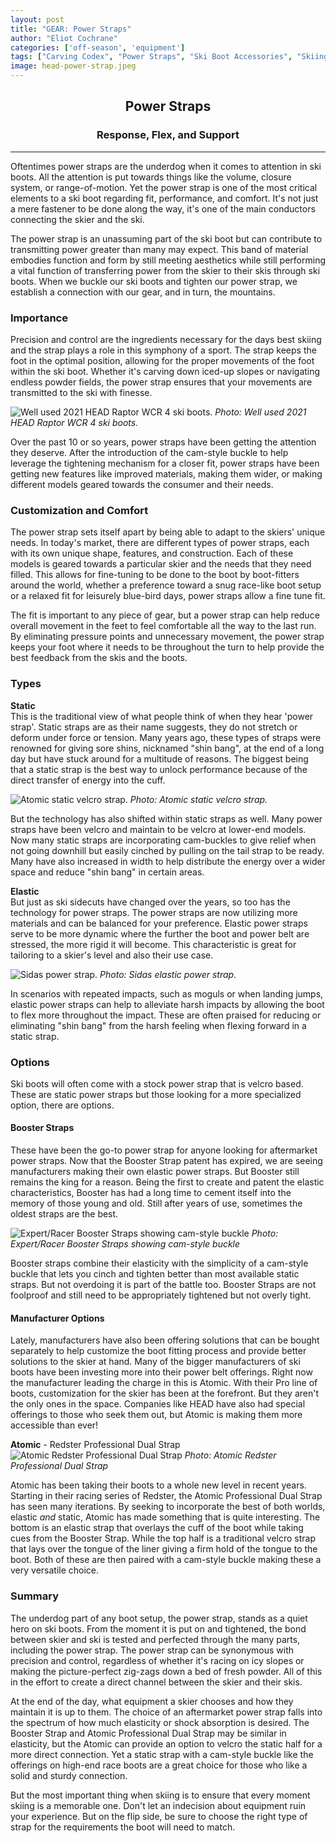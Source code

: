 ```yaml
---
layout: post
title: "GEAR: Power Straps"
author: "Eliot Cochrane"
categories: ['off-season', 'equipment']
tags: ["Carving Codex", "Power Straps", "Ski Boot Accessories", "Skiing Gear", "Precision and Control", "Customization", "Elastic Power Straps", "Static Power Straps", "Booster Straps", "Ski Boot Manufacturer Options", "Skiing Performance", "Skiing Comfort", "Skiing Equipment", "Ski"]
image: head-power-strap.jpeg
---
```


## <center>Power Straps</center>
### <center>Response, Flex, and Support</center>

***

Oftentimes power straps are the underdog when it comes to attention in ski boots. All the attention is put towards things like the volume, closure system, or range-of-motion. Yet the power strap is one of the most critical elements to a ski boot regarding fit, performance, and comfort. It's not just a mere fastener to be done along the way, it's one of the main conductors connecting the skier and the ski.

The power strap is an unassuming part of the ski boot but can contribute to transmitting power greater than many may expect. This band of material embodies function and form by still meeting aesthetics while still performing a vital function of transferring power from the skier to their skis through ski boots. When we buckle our ski boots and tighten our power strap, we establish a connection with our gear, and in turn, the mountains.

### Importance

Precision and control are the ingredients necessary for the days best skiing and the strap plays a role in this symphony of a sport. The strap keeps the foot in the optimal position, allowing for the proper movements of the foot within the ski boot. Whether it's carving down iced-up slopes or navigating endless powder fields, the power strap ensures that your movements are transmitted to the ski with finesse. 

![Well used 2021 HEAD Raptor WCR 4 ski boots.](/assets/img/head-boots-buckles.jpeg)
*Photo: Well used 2021 HEAD Raptor WCR 4 ski boots.*

Over the past 10 or so years, power straps have been getting the attention they deserve. After the introduction of the cam-style buckle to help leverage the tightening mechanism for a closer fit, power straps have been getting new features like improved materials, making them wider, or making different models geared towards the consumer and their needs.

### Customization and Comfort

The power strap sets itself apart by being able to adapt to the skiers' unique needs. In today's market, there are different types of power straps, each with its own unique shape, features, and construction. Each of these models is geared towards a particular skier and the needs that they need filled. This allows for fine-tuning to be done to the boot by boot-fitters around the world, whether a preference toward a snug race-like boot setup or a relaxed fit for leisurely blue-bird days, power straps allow a fine tune fit.

The fit is important to any piece of gear, but a power strap can help reduce overall movement in the feet to feel comfortable all the way to the last run. By eliminating pressure points and unnecessary movement, the power strap keeps your foot where it needs to be throughout the turn to help provide the best feedback from the skis and the boots.

### Types

**Static**  
This is the traditional view of what people think of when they hear 'power strap'. Static straps are as their name suggests, they do not stretch or deform under force or tension. Many years ago, these types of straps were renowned for giving sore shins, nicknamed "shin bang", at the end of a long day but have stuck around for a multitude of reasons. The biggest being that a static strap is the best way to unlock performance because of the direct transfer of energy into the cuff.

![Atomic static velcro strap.](/assets/img/atomic-static-velcro-strap.jpeg)
*Photo: Atomic static velcro strap.*

But the technology has also shifted within static straps as well. Many power straps have been velcro and maintain to be velcro at lower-end models. Now many static straps are incorporating cam-buckles to give relief when not going downhill but easily cinched by pulling on the tail strap to be ready. Many have also increased in width to help distribute the energy over a wider space and reduce "shin bang" in certain areas.

**Elastic**  
But just as ski sidecuts have changed over the years, so too has the technology for power straps. The power straps are now utilizing more materials and can be balanced for your preference. Elastic power straps serve to be more dynamic where the further the boot and power belt are stressed, the more rigid it will become. This characteristic is great for tailoring to a skier's level and also their use case.

![Sidas power strap.](/assets/img/sidas-power-strap.jpeg)
*Photo: Sidas elastic power strap.*

In scenarios with repeated impacts, such as moguls or when landing jumps, elastic power straps can help to alleviate harsh impacts by allowing the boot to flex more throughout the impact. These are often praised for reducing or eliminating "shin bang" from the harsh feeling when flexing forward in a static strap.

### Options

Ski boots will often come with a stock power strap that is velcro based. These are static power straps but those looking for a more specialized option, there are options.

#### Booster Straps

These have been the go-to power strap for anyone looking for aftermarket power straps. Now that the Booster Strap patent has expired, we are seeing manufacturers making their own elastic power straps. But Booster still remains the king for a reason. Being the first to create and patent the elastic characteristics, Booster has had a long time to cement itself into the memory of those young and old. Still after years of use, sometimes the oldest straps are the best.

![Expert/Racer Booster Straps showing cam-style buckle](/assets/img/booster-power-strap.jpeg)
*Photo: Expert/Racer Booster Straps showing cam-style buckle*

Booster straps combine their elasticity with the simplicity of a cam-style buckle that lets you cinch and tighten better than most available static straps. But not overdoing it is part of the battle too. Booster Straps are not foolproof and still need to be appropriately tightened but not overly tight.

#### Manufacturer Options

Lately, manufacturers have also been offering solutions that can be bought separately to help customize the boot fitting process and provide better solutions to the skier at hand. Many of the bigger manufacturers of ski boots have been investing more into their power belt offerings. Right now the manufacturer leading the charge in this is Atomic. With their Pro line of boots, customization for the skier has been at the forefront. But they aren't the only ones in the space. Companies like HEAD have also had special offerings to those who seek them out, but Atomic is making them more accessible than ever!

**Atomic** - Redster Professional Dual Strap  
![Atomic Redster Professional Dual Strap](/assets/img/atomic-dual-strap.jpeg)
*Photo: Atomic Redster Professional Dual Strap*

Atomic has been taking their boots to a whole new level in recent years. Starting in their racing series of Redster, the Atomic Professional Dual Strap has seen many iterations. By seeking to incorporate the best of both worlds, elastic *and* static, Atomic has made something that is quite interesting. The bottom is an elastic strap that overlays the cuff of the boot while taking cues from the Booster Strap. While the top half is a traditional velcro strap that lays over the tongue of the liner giving a firm hold of the tongue to the boot. Both of these are then paired with a cam-style buckle making these a very versatile choice.

### Summary

The underdog part of any boot setup, the power strap, stands as a quiet hero on ski boots. From the moment it is put on and tightened, the bond between skier and ski is tested and perfected through the many parts, including the power strap. The power strap can be synonymous with precision and control, regardless of whether it's racing on icy slopes or making the picture-perfect zig-zags down a bed of fresh powder. All of this in the effort to create a direct channel between the skier and their skis.

At the end of the day, what equipment a skier chooses and how they maintain it is up to them. The choice of an aftermarket power strap falls into the spectrum of how much elasticity or shock absorption is desired. The Booster Strap and Atomic Professional Dual Strap may be similar in elasticity, but the Atomic can provide an option to velcro the static half for a more direct connection. Yet a static strap with a cam-style buckle like the offerings on high-end race boots are a great choice for those who like a solid and sturdy connection. 

But the most important thing when skiing is to ensure that every moment skiing is a memorable one. Don't let an indecision about equipment ruin your experience. But on the flip side, be sure to choose the right type of strap for the requirements the boot will need to match.
